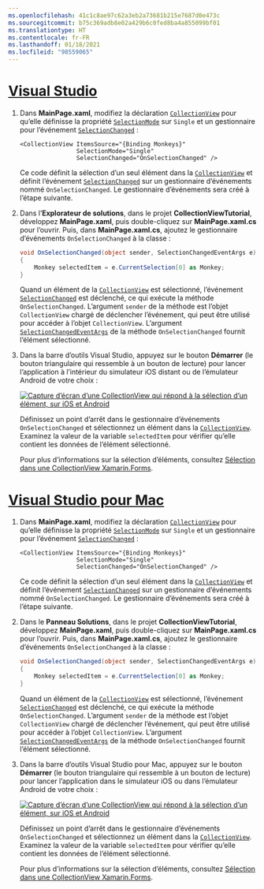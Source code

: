 ```yaml
---
ms.openlocfilehash: 41c1c8ae97c62a3eb2a73681b215e7687d0e473c
ms.sourcegitcommit: b75c369adb8e02a429b6c0fed8ba4a855099bf01
ms.translationtype: HT
ms.contentlocale: fr-FR
ms.lasthandoff: 01/18/2021
ms.locfileid: "98559065"
---
```

# <a name="visual-studio"></a>[Visual Studio](#tab/vswin)

1. Dans **MainPage.xaml**, modifiez la déclaration [`CollectionView`](xref:Xamarin.Forms.CollectionView) pour qu’elle définisse la propriété [`SelectionMode`](xref:Xamarin.Forms.SelectableItemsView.SelectionMode) sur `Single` et un gestionnaire pour l’événement [`SelectionChanged`](xref:Xamarin.Forms.SelectableItemsView.SelectionChanged) :

    ```xaml
    <CollectionView ItemsSource="{Binding Monkeys}"
                    SelectionMode="Single"
                    SelectionChanged="OnSelectionChanged" />
    ```

    Ce code définit la sélection d’un seul élément dans la [`CollectionView`](xref:Xamarin.Forms.CollectionView) et définit l’événement [`SelectionChanged`](xref:Xamarin.Forms.SelectableItemsView.SelectionChanged) sur un gestionnaire d’événements nommé `OnSelectionChanged`. Le gestionnaire d’événements sera créé à l’étape suivante.

1. Dans l’**Explorateur de solutions**, dans le projet **CollectionViewTutorial**, développez **MainPage.xaml**, puis double-cliquez sur **MainPage.xaml.cs** pour l’ouvrir. Puis, dans **MainPage.xaml.cs**, ajoutez le gestionnaire d’événements `OnSelectionChanged` à la classe :

    ```csharp
    void OnSelectionChanged(object sender, SelectionChangedEventArgs e)
    {
        Monkey selectedItem = e.CurrentSelection[0] as Monkey;
    }
    ```

    Quand un élément de la [`CollectionView`](xref:Xamarin.Forms.CollectionView) est sélectionné, l’événement [`SelectionChanged`](xref:Xamarin.Forms.SelectableItemsView.SelectionChanged) est déclenché, ce qui exécute la méthode `OnSelectionChanged`. L’argument `sender` de la méthode est l’objet `CollectionView` chargé de déclencher l’événement, qui peut être utilisé pour accéder à l’objet `CollectionView`. L’argument [`SelectionChangedEventArgs`](xref:Xamarin.Forms.SelectionChangedEventArgs) de la méthode `OnSelectionChanged` fournit l’élément sélectionné.

1. Dans la barre d’outils Visual Studio, appuyez sur le bouton **Démarrer** (le bouton triangulaire qui ressemble à un bouton de lecture) pour lancer l’application à l’intérieur du simulateur iOS distant ou de l’émulateur Android de votre choix :

    [![Capture d’écran d’une CollectionView qui répond à la sélection d’un élément, sur iOS et Android](../images/item-selection.png "Sélection d’éléments d’une CollectionView")](../images/item-selection-large.png#lightbox "Sélection d’éléments d’une CollectionView")

    Définissez un point d’arrêt dans le gestionnaire d’événements `OnSelectionChanged` et sélectionnez un élément dans la [`CollectionView`](xref:Xamarin.Forms.CollectionView). Examinez la valeur de la variable `selectedItem` pour vérifier qu’elle contient les données de l’élément sélectionné.

    Pour plus d’informations sur la sélection d’éléments, consultez [Sélection dans une CollectionView Xamarin.Forms](~/xamarin-forms/user-interface/collectionview/selection.md).

# <a name="visual-studio-for-mac"></a>[Visual Studio pour Mac](#tab/vsmac)

1. Dans **MainPage.xaml**, modifiez la déclaration [`CollectionView`](xref:Xamarin.Forms.CollectionView) pour qu’elle définisse la propriété [`SelectionMode`](xref:Xamarin.Forms.SelectableItemsView.SelectionMode) sur `Single` et un gestionnaire pour l’événement [`SelectionChanged`](xref:Xamarin.Forms.SelectableItemsView.SelectionChanged) :

    ```xaml
    <CollectionView ItemsSource="{Binding Monkeys}"
                    SelectionMode="Single"
                    SelectionChanged="OnSelectionChanged" />
    ```

    Ce code définit la sélection d’un seul élément dans la [`CollectionView`](xref:Xamarin.Forms.CollectionView) et définit l’événement [`SelectionChanged`](xref:Xamarin.Forms.SelectableItemsView.SelectionChanged) sur un gestionnaire d’événements nommé `OnSelectionChanged`. Le gestionnaire d’événements sera créé à l’étape suivante.

1. Dans le **Panneau Solutions**, dans le projet **CollectionViewTutorial**, développez **MainPage.xaml**, puis double-cliquez sur **MainPage.xaml.cs** pour l’ouvrir. Puis, dans **MainPage.xaml.cs**, ajoutez le gestionnaire d’événements `OnSelectionChanged` à la classe :

    ```csharp
    void OnSelectionChanged(object sender, SelectionChangedEventArgs e)
    {
        Monkey selectedItem = e.CurrentSelection[0] as Monkey;
    }
    ```

    Quand un élément de la [`CollectionView`](xref:Xamarin.Forms.CollectionView) est sélectionné, l’événement [`SelectionChanged`](xref:Xamarin.Forms.SelectableItemsView.SelectionChanged) est déclenché, ce qui exécute la méthode `OnSelectionChanged`. L’argument `sender` de la méthode est l’objet `CollectionView` chargé de déclencher l’événement, qui peut être utilisé pour accéder à l’objet `CollectionView`. L’argument [`SelectionChangedEventArgs`](xref:Xamarin.Forms.SelectionChangedEventArgs) de la méthode `OnSelectionChanged` fournit l’élément sélectionné.

1. Dans la barre d’outils Visual Studio pour Mac, appuyez sur le bouton **Démarrer** (le bouton triangulaire qui ressemble à un bouton de lecture) pour lancer l’application dans le simulateur iOS ou dans l’émulateur Android de votre choix :

    [![Capture d’écran d’une CollectionView qui répond à la sélection d’un élément, sur iOS et Android](../images/item-selection.png "Sélection d’éléments d’une CollectionView")](../images/item-selection-large.png#lightbox "Sélection d’éléments d’une CollectionView")

    Définissez un point d’arrêt dans le gestionnaire d’événements `OnSelectionChanged` et sélectionnez un élément dans la [`CollectionView`](xref:Xamarin.Forms.CollectionView). Examinez la valeur de la variable `selectedItem` pour vérifier qu’elle contient les données de l’élément sélectionné.

    Pour plus d’informations sur la sélection d’éléments, consultez [Sélection dans une CollectionView Xamarin.Forms](~/xamarin-forms/user-interface/collectionview/selection.md).

